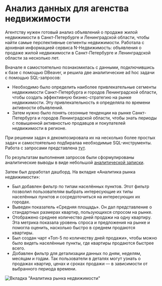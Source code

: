 # Анализ данных для агенства недвижимости

Агентству нужен готовый анализ объявлений о продаже жилой недвижимости в Санкт-Петербурге и Ленинградской области, чтобы найти самые перспективные сегменты недвижимости. Работала с архивная информацией сервиса N-Недвижимость: объявления о продаже жилой недвижимости в Санкт-Петербурге и Ленинградской области за несколько лет.

Вначале я самостоятельно познакомилась с данными, подключившись к базе с помощью DBeaver, и решила две аналитические ad hoc задачи с помощью SQL-запросов: 
- Необходимо было определить наиболее привлекательные сегменты недвижимости Санкт-Петербурга и городов Ленинградской области, чтобы создать эффективную бизнес-стратегию на рынке недвижимости. Эту привлекательность я определяла по времени активности объявлений. 
- Затем нужно было понять сезонные тенденции на рынке Санкт-Петербурга и городов Ленинградской области, чтобы знать периоды с повышенной активностью продавцов и покупателей недвижимости в регионе.

При решении задач я декомпозировала их на несколько более простых задач и самостоятельно подбиралаа необходимые SQL-инструменты. Работа с запросами представлена [тут](https://github.com/Velichko-Anna/real_estate_dashboard/blob/main/Ad_hoc_SQL.sql). 

По результатам выполнения запросов были сформулированы аналитические выводы в виде небольшой [аналитической записки](https://github.com/Velichko-Anna/real_estate_dashboard/blob/main/analytical_note.md).

Затем был доработал дашборд. На вкладке «Аналитика рынка недвижимости»: 
- Был добавлен фильтр по типам населённых пунктов. Этот фильтр позволил пользователям выбрать интересующие их типы населённых пунктов и сосредоточиться на интересующих их городах.
- Выведен показатель «Средняя площадь». Он дал представление о стандартных размерах квартир, пользующихся спросом на рынке.
- Отображено среднее количество дней продажи на одну квартиру. Эта метрика показала уровень спроса и предложения на рынке и помогла оценить, насколько быстро в среднем продаются квартиры. 
- Был создан чарт «Топ-5 по количеству дней продажи», чтобы можно было видеть населённые пункты, где квартиры продаются быстрее всего. 
- Добавлен фильтр для детализации данных по дням, неделям, месяцам и годам. Так пользователи в деталях могут узнать о продажах квартир, ценах и сроках продажи — в зависимости от выбранного периода времени.

![Вкладка "Аналитика рынка недвижимости"](https://i.ibb.co/C3HWkfvX/2025-08-29-16-09-47.png)
